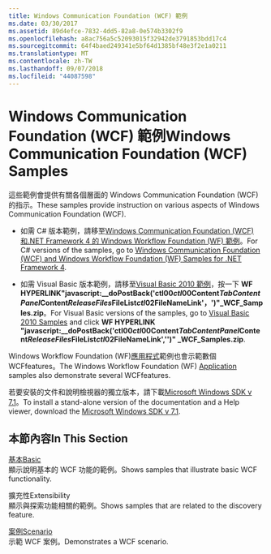 ```yaml
---
title: Windows Communication Foundation (WCF) 範例
ms.date: 03/30/2017
ms.assetid: 89d4efce-7832-4dd5-82a8-0e574b3302f9
ms.openlocfilehash: a8ac756a5c52093015f32942de3791853bdd17c4
ms.sourcegitcommit: 64f4baed249341e5bf64d1385bf48e3f2e1a0211
ms.translationtype: MT
ms.contentlocale: zh-TW
ms.lasthandoff: 09/07/2018
ms.locfileid: "44087598"
---
```

# <a name="windows-communication-foundation-wcf-samples"></a><span data-ttu-id="215b1-102">Windows Communication Foundation (WCF) 範例</span><span class="sxs-lookup"><span data-stu-id="215b1-102">Windows Communication Foundation (WCF) Samples</span></span>
<span data-ttu-id="215b1-103">這些範例會提供有關各個層面的 Windows Communication Foundation (WCF) 的指示。</span><span class="sxs-lookup"><span data-stu-id="215b1-103">These samples provide instruction on various aspects of Windows Communication Foundation (WCF).</span></span>  
  
-   <span data-ttu-id="215b1-104">如需 C# 版本範例，請移至[Windows Communication Foundation (WCF) 和.NET Framework 4 的 Windows Workflow Foundation (WF) 範例](https://go.microsoft.com/fwlink/?LinkId=150780)。</span><span class="sxs-lookup"><span data-stu-id="215b1-104">For C# versions of the samples, go to [Windows Communication Foundation (WCF) and Windows Workflow Foundation (WF) Samples for .NET Framework 4](https://go.microsoft.com/fwlink/?LinkId=150780).</span></span>  
  
-   <span data-ttu-id="215b1-105">如需 Visual Basic 版本範例，請移至[Visual Basic 2010 範例](https://go.microsoft.com/fwlink/?LinkID=193373)，按一下  **WF HYPERLINK"javascript:__doPostBack('ctl00$ctl00$Content$TabContentPanel$Content$ReleaseFiles$FileList$ctl02$FileNameLink'，')"_WCF_Samples.zip**。</span><span class="sxs-lookup"><span data-stu-id="215b1-105">For Visual Basic versions of the samples, go to [Visual Basic 2010 Samples](https://go.microsoft.com/fwlink/?LinkID=193373) and click **WF HYPERLINK "javascript:__doPostBack('ctl00$ctl00$Content$TabContentPanel$Content$ReleaseFiles$FileList$ctl02$FileNameLink','')" _WCF_Samples.zip**.</span></span>  
  
 <span data-ttu-id="215b1-106">Windows Workflow Foundation (WF)[應用程式](../../../../docs/framework/windows-workflow-foundation/samples/application.md)範例也會示範數個 WCFfeatures。</span><span class="sxs-lookup"><span data-stu-id="215b1-106">The Windows Workflow Foundation (WF) [Application](../../../../docs/framework/windows-workflow-foundation/samples/application.md) samples also demonstrate several WCFfeatures.</span></span>  
  
 <span data-ttu-id="215b1-107">若要安裝的文件和說明檢視器的獨立版本，請下載[Microsoft Windows SDK v 7.1](https://go.microsoft.com/fwlink/?LinkID=194146)。</span><span class="sxs-lookup"><span data-stu-id="215b1-107">To install a stand-alone version of the documentation and a Help viewer, download the [Microsoft Windows SDK v 7.1](https://go.microsoft.com/fwlink/?LinkID=194146).</span></span>  
  
## <a name="in-this-section"></a><span data-ttu-id="215b1-108">本節內容</span><span class="sxs-lookup"><span data-stu-id="215b1-108">In This Section</span></span>  
 [<span data-ttu-id="215b1-109">基本</span><span class="sxs-lookup"><span data-stu-id="215b1-109">Basic</span></span>](../../../../docs/framework/wcf/samples/basic.md)  
 <span data-ttu-id="215b1-110">顯示說明基本的 WCF 功能的範例。</span><span class="sxs-lookup"><span data-stu-id="215b1-110">Shows samples that illustrate basic WCF functionality.</span></span>  
  
 <span data-ttu-id="215b1-111">擴充性</span><span class="sxs-lookup"><span data-stu-id="215b1-111">Extensibility</span></span>  
 <span data-ttu-id="215b1-112">顯示與探索功能相關的範例。</span><span class="sxs-lookup"><span data-stu-id="215b1-112">Shows samples that are related to the discovery feature.</span></span>  
  
 [<span data-ttu-id="215b1-113">案例</span><span class="sxs-lookup"><span data-stu-id="215b1-113">Scenario</span></span>](../../../../docs/framework/wcf/samples/scenario.md)  
 <span data-ttu-id="215b1-114">示範 WCF 案例。</span><span class="sxs-lookup"><span data-stu-id="215b1-114">Demonstrates a WCF scenario.</span></span>
